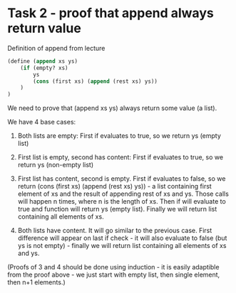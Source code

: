 # Task 2 - proof that append always return value

Definition of append from lecture

``` scheme
(define (append xs ys)
    (if (empty? xs)
        ys
        (cons (first xs) (append (rest xs) ys))
    )
)
```

We need to prove that (append xs ys) always return some value (a list).

We have 4 base cases:

1) Both lists are empty:
First if evaluates to true, so we return ys (empty list)

2) First list is empty, second has content:
First if evaluates to true, so we return ys (non-empty list)

3) First list has content, second is empty.
First if evaluates to false, so we return 
(cons (first xs) (append (rest xs) ys)) - a list containing first element of xs and the result of appending rest of xs and ys.
Those calls will happen n times, where n is the length of xs. Then if will evaluate to true and function will return ys (empty list).
Finally we will return list containing all elements of xs.

4) Both lists have content.
It will go similar to the previous case. First difference will appear on last if check - it will also evaluate to false (but ys is not empty) - finally we will return list containing all elements of xs and ys.

(Proofs of 3 and 4 should be done using induction - it is easily adaptible from the proof above - we just start with empty list, then single element, then n+1 elements.)